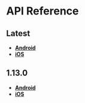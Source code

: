 # API Reference

<a name="latest"></a>
## Latest
- [**Android**](./android/latest)
- [**iOS**](./ios/latest)

<a name="1.13.0"></a>
## 1.13.0
- [**Android**](./android/1.13.0)
- [**iOS**](./ios/1.13.0)
